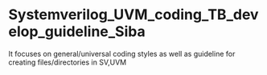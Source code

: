 # Systemverilog_UVM_coding_TB_develop_guideline_Siba
It focuses on general/universal coding styles  as well as guideline for creating files/directories in SV,UVM

